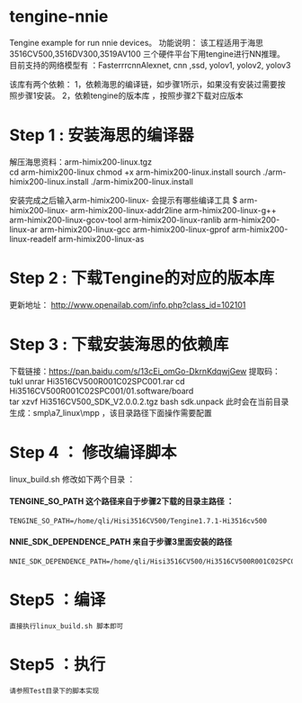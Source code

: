 # tengine-nnie
Tengine example for run nnie devices。
功能说明： 
	该工程适用于海思3516CV500,3516DV300,3519AV100 三个硬件平台下用tengine进行NN推理。
	目前支持的网络模型有 ：FasterrrcnnAlexnet, cnn ,ssd, yolov1, yolov2, yolov3 

该库有两个依赖：
	1，依赖海思的编译链，如步骤1所示，如果没有安装过需要按照步骤1安装。
	2，依赖tengine的版本库 ，按照步骤2下载对应版本

# Step 1 :  安装海思的编译器 
  解压海思资料：arm-himix200-linux.tgz  
  cd arm-himix200-linux
  chmod  +x arm-himix200-linux.install 
  sourch ./arm-himix200-linux.install
  ./arm-himix200-linux.install 

  安装完成之后输入arm-himix200-linux- 会提示有哪些编译工具
  $ arm-himix200-linux-
  arm-himix200-linux-addr2line   arm-himix200-linux-g++         arm-himix200-linux-gcov-tool   arm-himix200-linux-ranlib
  arm-himix200-linux-ar          arm-himix200-linux-gcc         arm-himix200-linux-gprof       arm-himix200-linux-readelf
  arm-himix200-linux-as   
  
# Step 2 : 下载Tengine的对应的版本库 
  更新地址： http://www.openailab.com/info.php?class_id=102101
  
# Step 3 : 下载安装海思的依赖库 
  下载链接：https://pan.baidu.com/s/13cEi_omGo-DkrnKdqwjGew    提取码：tukl 
  unrar Hi3516CV500R001C02SPC001.rar 
  cd Hi3516CV500R001C02SPC001/01.software/board  
  tar xzvf  Hi3516CV500_SDK_V2.0.0.2.tgz
  bash  sdk.unpack 
  此时会在当前目录生成：smp\a7_linux\mpp ，该目录路径下面操作需要配置

# Step 4 ： 修改编译脚本 
linux_build.sh 修改如下两个目录 ：
#### TENGINE_SO_PATH 这个路径来自于步骤2下载的目录主路径 ：
    TENGINE_SO_PATH=/home/qli/Hisi3516CV500/Tengine1.7.1-Hi3516cv500
#### NNIE_SDK_DEPENDENCE_PATH 来自于步骤3里面安装的路径     
    NNIE_SDK_DEPENDENCE_PATH=/home/qli/Hisi3516CV500/Hi3516CV500R001C02SPC001/01.software/board/Hi3516CV500_SDK_V2.0.0.1/package/mpp_smp_linux

# Step5 ：编译 
    直接执行linux_build.sh 脚本即可

# Step5 ：执行 
    请参照Test目录下的脚本实现

